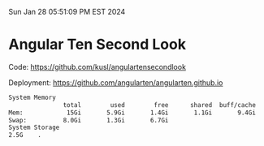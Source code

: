 Sun Jan 28 05:51:09 PM EST 2024

# Angular Ten Second Look

Code: https://github.com/kusl/angulartensecondlook

Deployment: https://github.com/angularten/angularten.github.io

```bash
System Memory
               total        used        free      shared  buff/cache   available
Mem:            15Gi       5.9Gi       1.4Gi       1.1Gi       9.4Gi       9.4Gi
Swap:          8.0Gi       1.3Gi       6.7Gi
System Storage
2.5G	.
```
```bash
